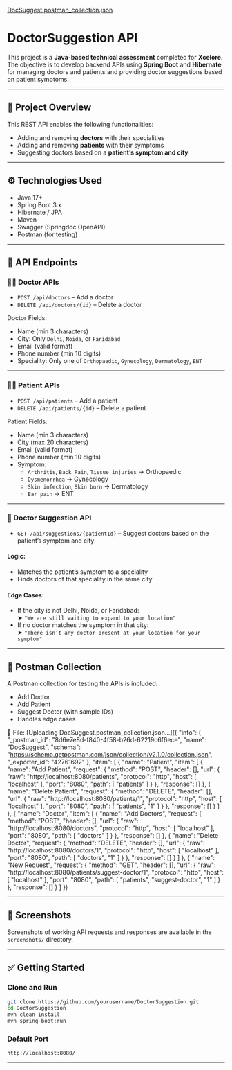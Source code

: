 [DocSuggest.postman_collection.json](https://github.com/user-attachments/files/20257560/DocSuggest.postman_collection.json)
# DoctorSuggestion API

This project is a **Java-based technical assessment** completed for **Xcelore**. The objective is to develop backend APIs using **Spring Boot** and **Hibernate** for managing doctors and patients and providing doctor suggestions based on patient symptoms.

---

## 📌 Project Overview

This REST API enables the following functionalities:

- Adding and removing **doctors** with their specialities
- Adding and removing **patients** with their symptoms
- Suggesting doctors based on a **patient’s symptom and city**

---

## ⚙️ Technologies Used

- Java 17+
- Spring Boot 3.x
- Hibernate / JPA
- Maven
- Swagger (Springdoc OpenAPI)
- Postman (for testing)

---

## 📁 API Endpoints

### 👨‍⚕️ Doctor APIs

- `POST /api/doctors` – Add a doctor  
- `DELETE /api/doctors/{id}` – Delete a doctor  

Doctor Fields:
- Name (min 3 characters)
- City: Only `Delhi`, `Noida`, or `Faridabad`
- Email (valid format)
- Phone number (min 10 digits)
- Speciality: Only one of `Orthopaedic`, `Gynecology`, `Dermatology`, `ENT`

---

### 🧑‍⚕️ Patient APIs

- `POST /api/patients` – Add a patient  
- `DELETE /api/patients/{id}` – Delete a patient  

Patient Fields:
- Name (min 3 characters)
- City (max 20 characters)
- Email (valid format)
- Phone number (min 10 digits)
- Symptom:  
  - `Arthritis`, `Back Pain`, `Tissue injuries` → Orthopaedic  
  - `Dysmenorrhea` → Gynecology  
  - `Skin infection`, `Skin burn` → Dermatology  
  - `Ear pain` → ENT

---

### 🤖 Doctor Suggestion API

- `GET /api/suggestions/{patientId}` – Suggest doctors based on the patient’s symptom and city

#### Logic:
- Matches the patient’s symptom to a speciality
- Finds doctors of that speciality in the same city

#### Edge Cases:
- If the city is not Delhi, Noida, or Faridabad:  
  ➤ `"We are still waiting to expand to your location"`
- If no doctor matches the symptom in that city:  
  ➤ `"There isn’t any doctor present at your location for your symptom"`

---

## 🧪 Postman Collection

A Postman collection for testing the APIs is included:
- Add Doctor
- Add Patient
- Suggest Doctor (with sample IDs)
- Handles edge cases

📂 File: 
[Uploading DocSuggest.postman_collection.json…]({
	"info": {
		"_postman_id": "8d6e7e8d-f840-4f58-b26d-62219c6f6ece",
		"name": "DocSuggest",
		"schema": "https://schema.getpostman.com/json/collection/v2.1.0/collection.json",
		"_exporter_id": "42761692"
	},
	"item": [
		{
			"name": "Patient",
			"item": [
				{
					"name": "Add Patient",
					"request": {
						"method": "POST",
						"header": [],
						"url": {
							"raw": "http://localhost:8080/patients",
							"protocol": "http",
							"host": [
								"localhost"
							],
							"port": "8080",
							"path": [
								"patients"
							]
						}
					},
					"response": []
				},
				{
					"name": "Delete Patient",
					"request": {
						"method": "DELETE",
						"header": [],
						"url": {
							"raw": "http://localhost:8080/patients/1",
							"protocol": "http",
							"host": [
								"localhost"
							],
							"port": "8080",
							"path": [
								"patients",
								"1"
							]
						}
					},
					"response": []
				}
			]
		},
		{
			"name": "Doctor",
			"item": [
				{
					"name": "Add Doctors",
					"request": {
						"method": "POST",
						"header": [],
						"url": {
							"raw": "http://localhost:8080/doctors",
							"protocol": "http",
							"host": [
								"localhost"
							],
							"port": "8080",
							"path": [
								"doctors"
							]
						}
					},
					"response": []
				},
				{
					"name": "Delete Doctor",
					"request": {
						"method": "DELETE",
						"header": [],
						"url": {
							"raw": "http://localhost:8080/doctors/1",
							"protocol": "http",
							"host": [
								"localhost"
							],
							"port": "8080",
							"path": [
								"doctors",
								"1"
							]
						}
					},
					"response": []
				}
			]
		},
		{
			"name": "New Request",
			"request": {
				"method": "GET",
				"header": [],
				"url": {
					"raw": "http://localhost:8080/patients/suggest-doctor/1",
					"protocol": "http",
					"host": [
						"localhost"
					],
					"port": "8080",
					"path": [
						"patients",
						"suggest-doctor",
						"1"
					]
				}
			},
			"response": []
		}
	]
})

---

## 📸 Screenshots

Screenshots of working API requests and responses are available in the `screenshots/` directory.

---

## ✅ Getting Started

### Clone and Run
```bash
git clone https://github.com/yourusername/DoctorSuggestion.git
cd DoctorSuggestion
mvn clean install
mvn spring-boot:run
```

### Default Port
```
http://localhost:8080/
```

---
